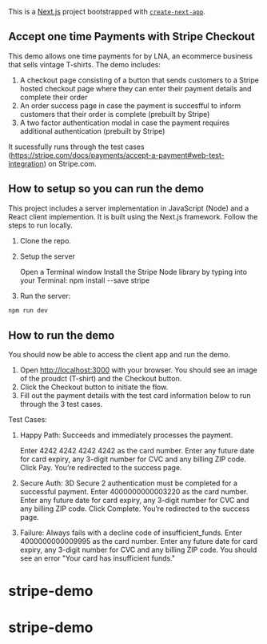 This is a [Next.js](https://nextjs.org/) project bootstrapped with [`create-next-app`](https://github.com/vercel/next.js/tree/canary/packages/create-next-app).

## Accept one time Payments with Stripe Checkout 

This demo allows one time payments for by LNA, an ecommerce business that sells vintage T-shirts. The demo includes: 
1. A checkout page consisting of a button that sends customers to a Stripe hosted checkout page where they can enter their payment details and complete their order
2. An order success page in case the payment is succesfful to inform customers that their order is complete (prebuilt by Stripe)
3. A two factor authentication modal in case the payment requires additional authentication (prebuilt by Stripe)

It sucessfully runs through the test cases (https://stripe.com/docs/payments/accept-a-payment#web-test-integration) on Stripe.com.


## How to setup so you can run the demo 

This project includes a server implementation in JavaScript (Node) and a React client implemention. It is built using the Next.js framework. 
Follow the steps to run locally. 

1. Clone the repo. 
2. Setup the server

	Open a Terminal window
	Install the Stripe Node library by typing into your Terminal: npm install --save stripe

3. Run the server:

```bash
npm run dev

```

## How to run the demo 

You should now be able to access the client app and run the demo. 

1. Open [http://localhost:3000](http://localhost:3000) with your browser. You should see an image of the proudct (T-shirt) and the Checkout button. 
2. Click the Checkout button to initiate the flow. 
3. Fill out the payment details with the test card information below to run through the 3 test cases. 

Test Cases:

1.  Happy Path: Succeeds and immediately processes the payment.
    
    Enter 4242 4242 4242 4242 as the card number.
    Enter any future date for card expiry, any 3-digit number for CVC and any billing ZIP code.
    Click Pay. 
	You’re redirected to the success page.

2.  Secure Auth: 3D Secure 2 authentication must be completed for a successful payment.
    Enter 4000000000003220 as the card number.
    Enter any future date for card expiry, any 3-digit number for CVC and any billing ZIP code.
    Click Complete. 
    You’re redirected to the success page.

3.  Failure: Always fails with a decline code of insufficient_funds.
	Enter 4000000000009995 as the card number. 
	Enter any future date for card expiry, any 3-digit number for CVC and any billing ZIP code.
	You should see an error "Your card has insufficient funds."





# stripe-demo
# stripe-demo
